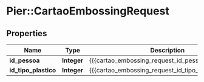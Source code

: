 # Pier::CartaoEmbossingRequest

## Properties
Name | Type | Description | Notes
------------ | ------------- | ------------- | -------------
**id_pessoa** | **Integer** | {{{cartao_embossing_request_id_pessoa_value}}} | [optional] 
**id_tipo_plastico** | **Integer** | {{{cartao_embossing_request_id_tipo_plastico_value}}} | [optional] 


